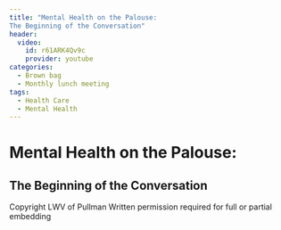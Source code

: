 ```yaml
---
title: "Mental Health on the Palouse:
The Beginning of the Conversation"
header:
  video:
    id: r61ARK4Qv9c
    provider: youtube
categories:
  - Brown bag
  - Monthly lunch meeting
tags:
  - Health Care
  - Mental Health
---
```


# Mental Health on the Palouse:
## The Beginning of the Conversation

Copyright LWV of Pullman
Written permission required for full or partial embedding

<!---change the title to whatever you want the post to be titled
change the ID out to the end of the youtube link https://youtu.be/r61ARK4Qv9c -->
